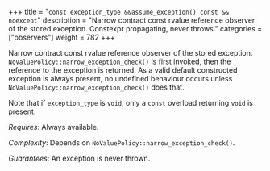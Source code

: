 +++
title = "`const exception_type &&assume_exception() const && noexcept`"
description = "Narrow contract const rvalue reference observer of the stored exception. Constexpr propagating, never throws."
categories = ["observers"]
weight = 782
+++

Narrow contract const rvalue reference observer of the stored exception. `NoValuePolicy::narrow_exception_check()` is first invoked, then the reference to the exception is returned. As a valid default constructed exception is always present, no undefined behaviour occurs unless `NoValuePolicy::narrow_exception_check()` does that.

Note that if `exception_type` is `void`, only a `const` overload returning `void` is present.

*Requires*: Always available.

*Complexity*: Depends on `NoValuePolicy::narrow_exception_check()`.

*Guarantees*: An exception is never thrown.

